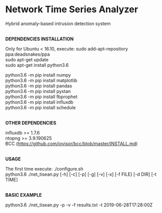 # Network Time Series Analyzer
Hybrid anomaly-based intrusion detection system  

<br/>**DEPENDENCIES INSTALLATION**  

Only for Ubuntu < 16.10, execute: sudo add-apt-repository ppa:deadsnakes/ppa  
sudo apt-get update  
sudo apt-get install python3.6  

python3.6 -m pip install numpy  
python3.6 -m pip install matplotlib  
python3.6 -m pip install pandas  
python3.6 -m pip install pystan    
python3.6 -m pip install fbprophet  
python3.6 -m pip install influxdb  
python3.6 -m pip install schedule  

<br/>**OTHER DEPENDENCIES**  

influxdb >= 1.7.6  
ntopng >= 3.9.190625  
BCC (https://github.com/iovisor/bcc/blob/master/INSTALL.md)  

<br/>**USAGE**  

The first time execute: ./configure.sh  
python3.6 ./net_tisean.py [-h] [-c] [-p] [-g] [-v] [-x] [-f FILE] [-d DIR] [-t TIME]  

<br/>**BASIC EXAMPLE** 

python3.6 ./net_tisean.py -p -v -f results.txt -t 2019-06-28T17:28:00Z

